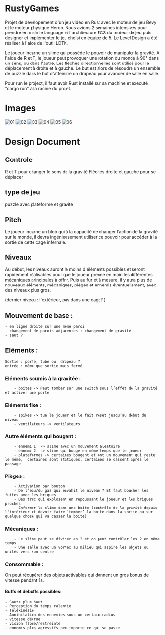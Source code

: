 # RustyGames
Projet de dévelopement d'un jeu vidéo en Rust avec le moteur de jeu Bevy et le moteur physique Heron. Nous avions 2 semaines intensives pour prendre en main le language et l'architecture ECS du moteur de jeu puis designer et implémenter le jeu choisi en équipe de 5. Le Level Design a été réaliser à l'aide de l'outil LDTK.

Le joueur incarne un slime qui possède le pouvoir de manipuler la gravité. A l'aide de R et T, le joueur peut provoquer une rotation du monde à 90° dans un sens, ou dans l'autre. Les flèches directionnelles sont utilisé pour le déplacement à droite et à gauche. Le but est alors de résoudre un ensemble de puzzle dans le but d'atteindre un drapeau pour avancer de salle en salle.

Pour run le project, il faut avoir Rust installé sur sa machine et executé "cargo run" à la racine du projet.

# Images
![01](https://github.com/MonsieurMajy/slime/assets/90928733/6fae2266-6ac3-44c7-9433-cef9360f3829)
![02](https://github.com/MonsieurMajy/slime/assets/90928733/c632b02d-3d85-48a5-af66-84f803c1a0ff)
![03](https://github.com/MonsieurMajy/slime/assets/90928733/5b269d04-e46d-4596-a09a-2921367f3308)
![04](https://github.com/MonsieurMajy/slime/assets/90928733/f04a256c-df9f-416d-9d18-ee02f7fad684)
![05](https://github.com/MonsieurMajy/slime/assets/90928733/3645d662-40d4-475e-ac9d-0747051f78f0)
![06](https://github.com/MonsieurMajy/slime/assets/90928733/4c5acf09-497f-439f-b7bf-1bd8f71c731f)


# Design Document
## Controle
R et T pour changer le sens de la gravité
Flèches droite et gauche pour se déplacer

## type de jeu
puzzle avec plateforme et gravité 


## Pitch 
Le joueur incarne un blob qui à la capacité de changer l’action de la gravité sur le monde, il devra ingénieusement utiliser ce pouvoir pour accéder à la sortie de cette cage infernale.


## Niveaux

Au début, les niveaux auront le moins d'éléments possibles et seront rapidement réalisables pour que le joueur prenne en main les différentes mécaniques principales à offrir. Puis au fur et à mesure, il y aura plus de nouveaux éléments, mécaniques, pièges et ennemis éventuellement, avec des niveaux plus gros.

(dernier niveau : l'extérieur, pas dans une cage? ) 
 
## Mouvement de base : 
	- en ligne droite sur une même paroi
	- changement de parois adjacentes : changement de gravité
	- saut ? 
	
## Eléments : 
	Sortie : porte, tube ou  drapeau ? 
	entrée : même que sortie mais fermé
	
### Eléments soumis à la gravitée :
		- boîtes -> Peut tomber sur une switch sous l’effet de la gravité et activer une porte

### Eléments fixe : 
		- spikes -> tue le joueur et le fait reset jusqu’au début du niveau
		- ventilateurs -> ventilateurs
		
### Autre éléments qui bougent : 
		- ennemi 1  -> slime avec un mouvement aléatoire 
		- ennemi 2  -> slime qui bouge en même temps que le joueur
		- plateformes -> certaines bougent et ont un mouvement qui reste le même,  certaines sont statiques, certaines se cassent après le passage	
	
### Pièges : 
		- Activation par bouton
		- De l’eau/du gaz qui envahit le niveau ? Et faut boucher les fuites avec les briques
		- Des truc qui explosent en repoussant le joueur et les briques proches
		- Enfermer le slime dans une boite (contrôle de la gravité depuis l'intérieur et devoir faire ‘tomber’ la boite dans la sortie ou sur quelque chose qui va casser la boite)

### Mécaniques : 
		- Le slime peut se diviser en 2 et on peut contrôler les 2 en même temps
		- Une salle avec un vortex au milieu qui aspire les objets ou unités vers son centre
	
### Consommable  :
On peut récupérer des objets activables qui donnent un gros bonus de vitesse pendant 1s.

#### Buffs et debuffs possibles:
 	- Sauts plus haut
 	- Perception du temps ralentie
	- Télékinésie
 	- Annihilation des ennemies sous un certain radius
 	- vitesse décrue
	- vision floue/restreinte
	- ennemis plus agressifs peu importe ce qui se passe


